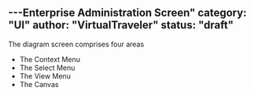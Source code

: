 ---Enterprise Administration Screen"
category: "UI"
author: "VirtualTraveler"
status: "draft"
---

The diagram screen comprises four areas 

- The Context Menu 
- The Select Menu 
- The View Menu 
- The Canvas
